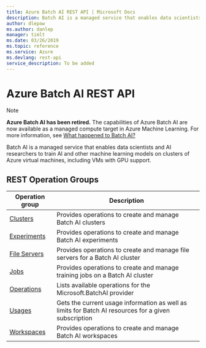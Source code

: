 ```yaml
---
title: Azure Batch AI REST API | Microsoft Docs
description: Batch AI is a managed service that enables data scientists and AI researchers to train AI and other machine learning models on clusters of Azure virtual machines.
author: dlepow
ms.author: danlep
manager: timlt
ms.date: 03/26/2019
ms.topic: reference
ms.service: Azure
ms.devlang: rest-api
service_description: To be added
---
```


# Azure Batch AI REST API

>[!Note]
>**Azure Batch AI has been retired.** The capabilities of Azure Batch AI are now available as a managed compute target in Azure Machine Learning. For more information, see [What happened to Batch AI?](https://aka.ms/batchai-retirement)

Batch AI is a managed service that enables data scientists and AI researchers to train AI and other machine learning models on clusters of Azure virtual machines, including VMs with GPU support.

## REST Operation Groups 

| Operation group | Description                                                        |
|-----------------|--------------------------------------------------------------------|
| [Clusters](/rest/api/batchai/clusters) | Provides operations to create and manage Batch AI clusters |
| [Experiments](/rest/api/batchai/experiments) | Provides operations to create and manage Batch AI experiments |
| [File Servers](/rest/api/batchai/fileservers) | Provides operations to create and manage file servers for a Batch AI cluster | 
| [Jobs](/rest/api/batchai/jobs) | Provides operations to create and manage training jobs on a Batch AI cluster  |
| [Operations](/rest/api/batchai/operations) | Lists available operations for the Microsoft.BatchAI provider |
| [Usages](/rest/api/batchai/usages) | Gets the current usage information as well as limits for Batch AI resources for a given subscription |
| [Workspaces](/rest/api/batchai/workspaces) | Provides operations to create and manage Batch AI workspaces |

